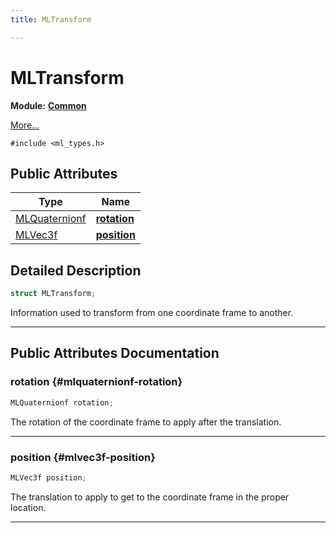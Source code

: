 ```yaml
---
title: MLTransform

---
```


# MLTransform

**Module:** **[Common](/versioned_docs/version-03-Jan-2023/api-ref/api/Modules/group___common/group___common.md)**



 [More...](#detailed-description)


`#include <ml_types.h>`

## Public Attributes

| Type           | Name           |
| -------------- | -------------- |
| [MLQuaternionf](/versioned_docs/version-03-Jan-2023/api-ref/api/Modules/group___common/struct_m_l_quaternionf.md) | **[rotation](/versioned_docs/version-03-Jan-2023/api-ref/api/Modules/group___common/struct_m_l_transform.md#mlquaternionf-rotation)**  |
| [MLVec3f](/versioned_docs/version-03-Jan-2023/api-ref/api/Modules/group___common/struct_m_l_vec3f.md) | **[position](/versioned_docs/version-03-Jan-2023/api-ref/api/Modules/group___common/struct_m_l_transform.md#mlvec3f-position)**  |

## Detailed Description

```cpp
struct MLTransform;
```


Information used to transform from one coordinate frame to another. 





-----------
## Public Attributes Documentation

### rotation {#mlquaternionf-rotation}

```cpp
MLQuaternionf rotation;
```


The rotation of the coordinate frame to apply after the translation. 





-----------

### position {#mlvec3f-position}

```cpp
MLVec3f position;
```


The translation to apply to get to the coordinate frame in the proper location. 





-----------

